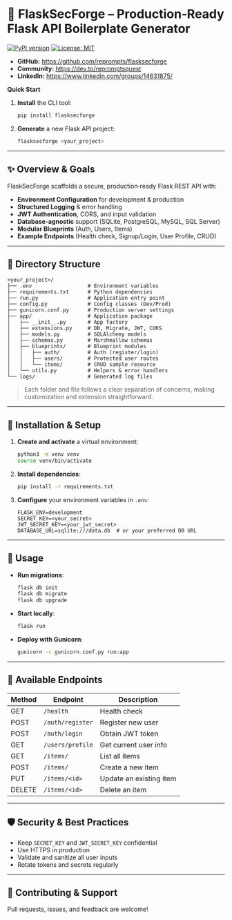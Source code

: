 # 🔐 FlaskSecForge – Production‑Ready Flask API Boilerplate Generator

[![PyPI version](https://img.shields.io/pypi/v/flasksecforge.svg)](https://pypi.org/project/flasksecforge/) [![License: MIT](https://img.shields.io/badge/License-MIT-blue.svg)](LICENSE)



- **GitHub:** https://github.com/reprompts/flasksecforge  
- **Community:** https://dev.to/repromptsquest  
- **LinkedIn:** https://www.linkedin.com/groups/14631875/


**Quick Start**

1. **Install** the CLI tool:
   ```bash
   pip install flasksecforge
   ```
2. **Generate** a new Flask API project:
   ```bash
   flasksecforge <your_project>
   ```

---

## ✨ Overview & Goals

FlaskSecForge scaffolds a secure, production‑ready Flask REST API with:

- **Environment Configuration** for development & production
- **Structured Logging** & error handling
- **JWT Authentication**, CORS, and input validation
- **Database‑agnostic** support (SQLite, PostgreSQL, MySQL, SQL Server)
- **Modular Blueprints** (Auth, Users, Items)
- **Example Endpoints** (Health check, Signup/Login, User Profile, CRUD)

---

## 📂 Directory Structure

```plaintext
<your_project>/
├── .env                  # Environment variables
├── requirements.txt      # Python dependencies
├── run.py                # Application entry point
├── config.py             # Config classes (Dev/Prod)
├── gunicorn.conf.py      # Production server settings
├── app/                  # Application package
│   ├── __init__.py       # App factory
│   ├── extensions.py     # DB, Migrate, JWT, CORS
│   ├── models.py         # SQLAlchemy models
│   ├── schemas.py        # Marshmallow schemas
│   ├── blueprints/       # Blueprint modules
│   │   ├── auth/         # Auth (register/login)
│   │   ├── users/        # Protected user routes
│   │   └── items/        # CRUD sample resource
│   └── utils.py          # Helpers & error handlers
└── logs/                 # Generated log files
```  

> Each folder and file follows a clear separation of concerns, making customization and extension straightforward.

---

## 🔧 Installation & Setup

1. **Create and activate** a virtual environment:
   ```bash
   python3 -m venv venv
   source venv/bin/activate
   ```
2. **Install dependencies**:
   ```bash
   pip install -r requirements.txt
   ```
3. **Configure** your environment variables in `.env`:
   ```dotenv
   FLASK_ENV=development
   SECRET_KEY=<your_secret>
   JWT_SECRET_KEY=<your_jwt_secret>
   DATABASE_URL=sqlite:///data.db  # or your preferred DB URL
   ```

---

## 🚀 Usage

- **Run migrations**:
  ```bash
  flask db init
  flask db migrate
  flask db upgrade
  ```

- **Start locally**:
  ```bash
  flask run
  ```

- **Deploy with Gunicorn**:
  ```bash
  gunicorn -c gunicorn.conf.py run:app
  ```

---

## 📖 Available Endpoints

| Method | Endpoint          | Description             |
| ------ | ----------------- | ----------------------- |
| GET    | `/health`         | Health check            |
| POST   | `/auth/register`  | Register new user       |
| POST   | `/auth/login`     | Obtain JWT token        |
| GET    | `/users/profile`  | Get current user info   |
| GET    | `/items/`         | List all items          |
| POST   | `/items/`         | Create a new item       |
| PUT    | `/items/<id>`     | Update an existing item |
| DELETE | `/items/<id>`     | Delete an item          |

---

## 🛡️ Security & Best Practices

- Keep `SECRET_KEY` and `JWT_SECRET_KEY` confidential
- Use HTTPS in production
- Validate and sanitize all user inputs
- Rotate tokens and secrets regularly

---

## 🤝 Contributing & Support

Pull requests, issues, and feedback are welcome!

